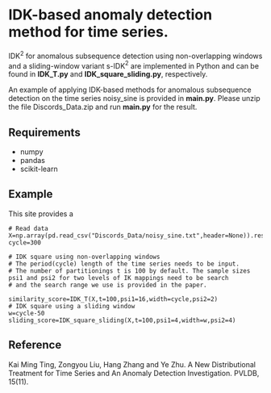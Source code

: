 
# IDK-based anomaly detection method for time series.


IDK$^2$ for anomalous subsequence detection using non-overlapping windows and a sliding-window variant
s-IDK$^2$ are implemented in Python and can be found in **IDK_T.py** and **IDK_square_sliding.py**, respectively. 

An example of applying IDK-based methods for anomalous subsequence detection on the time series noisy_sine is provided in **main.py**. Please unzip the file Discords_Data.zip and run **main.py** for the result.

## Requirements
- numpy
- pandas
- scikit-learn

## Example
This site provides a
```
# Read data
X=np.array(pd.read_csv("Discords_Data/noisy_sine.txt",header=None)).reshape(-1,1)
cycle=300

# IDK square using non-overlapping windows
# The period(cycle) length of the time series needs to be input. 
# The number of partitionings t is 100 by default. The sample sizes psi1 and psi2 for two levels of IK mappings need to be search 
# and the search range we use is provided in the paper.

similarity_score=IDK_T(X,t=100,psi1=16,width=cycle,psi2=2)
# IDK square using a sliding window
w=cycle-50
sliding_score=IDK_square_sliding(X,t=100,psi1=4,width=w,psi2=4)
```

## Reference
Kai Ming Ting, Zongyou Liu, Hang Zhang and Ye Zhu. A New Distributional Treatment for Time Series and An Anomaly Detection Investigation. PVLDB, 15(11).

